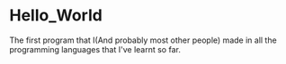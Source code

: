 # Hello_World
The first program that I(And probably most other people) made in all the programming languages that I've learnt so far.
